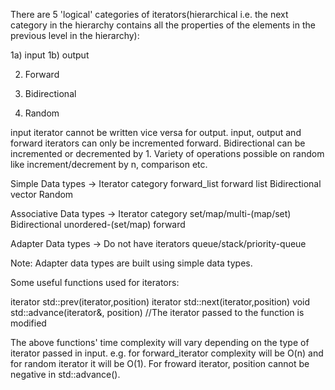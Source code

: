 There are 5 'logical' categories of iterators(hierarchical i.e. the next category in the hierarchy contains all the properties of the elements in the previous level in the hierarchy):

1a) input
1b) output

2) Forward

3) Bidirectional

4) Random



input iterator cannot be written vice versa for output.
input, output and forward iterators can only be incremented forward.
Bidirectional can be incremented or decremented by 1.
Variety of operations possible on random like increment/decrement by n, comparison etc.


Simple Data types               ->              Iterator category
forward_list                                        forward
list                                             Bidirectional
vector                                              Random


Associative Data types          ->              Iterator category
set/map/multi-(map/set)                           Bidirectional
unordered-(set/map)                               forward


Adapter Data types              ->              Do not have iterators
queue/stack/priority-queue


Note: Adapter data types are built using simple data types.


Some useful functions used for iterators:

iterator std::prev(iterator,position)
iterator std::next(iterator,position)
void std::advance(iterator&, position) //The iterator passed to the function is modified


The above functions' time complexity will vary depending on the type of iterator passed in input. e.g. for forward_iterator complexity will be O(n) and for random iterator it will be O(1). For froward iterator, position cannot be negative in std::advance().





